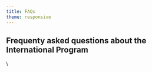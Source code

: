 ```yaml
---
title: FAQs
theme: responsive
---
```


## Frequenty asked questions about the International Program
\ 

